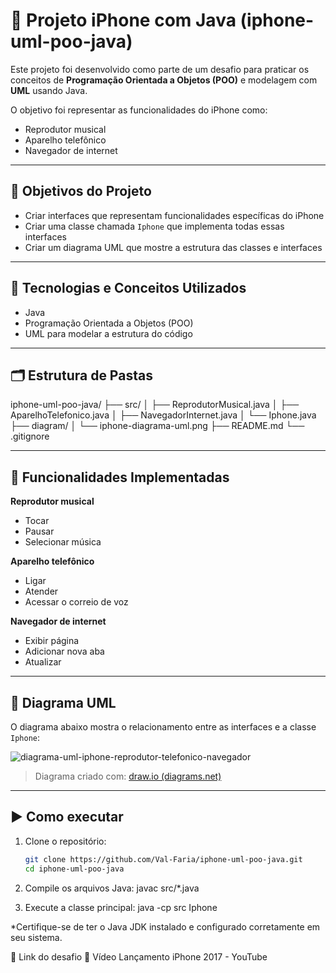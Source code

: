 # 📱 Projeto iPhone com Java (iphone-uml-poo-java)

Este projeto foi desenvolvido como parte de um desafio para praticar os conceitos de **Programação Orientada a Objetos (POO)** e modelagem com **UML** usando Java.

O objetivo foi representar as funcionalidades do iPhone como:
- Reprodutor musical
- Aparelho telefônico
- Navegador de internet

---

## 🎯 Objetivos do Projeto

- Criar interfaces que representam funcionalidades específicas do iPhone
- Criar uma classe chamada `Iphone` que implementa todas essas interfaces
- Criar um diagrama UML que mostre a estrutura das classes e interfaces

---

## 🧰 Tecnologias e Conceitos Utilizados

- Java
- Programação Orientada a Objetos (POO)
- UML para modelar a estrutura do código

---

## 🗂️ Estrutura de Pastas

iphone-uml-poo-java/
├── src/
│ ├── ReprodutorMusical.java
│ ├── AparelhoTelefonico.java
│ ├── NavegadorInternet.java
│ └── Iphone.java
├── diagram/
│ └── iphone-diagrama-uml.png
├── README.md
└── .gitignore


---

## 🔧 Funcionalidades Implementadas

**Reprodutor musical**
- Tocar
- Pausar
- Selecionar música

**Aparelho telefônico**
- Ligar
- Atender
- Acessar o correio de voz

**Navegador de internet**
- Exibir página
- Adicionar nova aba
- Atualizar

---

## 📌 Diagrama UML

O diagrama abaixo mostra o relacionamento entre as interfaces e a classe `Iphone`:

![diagrama-uml-iphone-reprodutor-telefonico-navegador](https://github.com/user-attachments/assets/1c55cfbf-ab8a-40f1-b56a-078612493715)


> Diagrama criado com: [draw.io (diagrams.net)](https://app.diagrams.net)

---

## ▶️ Como executar

1. Clone o repositório:
   ```bash
   git clone https://github.com/Val-Faria/iphone-uml-poo-java.git
   cd iphone-uml-poo-java
   
2. Compile os arquivos Java:
   javac src/*.java
   
3. Execute a classe principal:
   java -cp src Iphone
   
*Certifique-se de ter o Java JDK instalado e configurado corretamente em seu sistema.

🎥 Link do desafio
🔗 Vídeo Lançamento iPhone 2017 - YouTube

